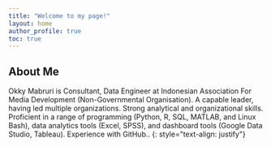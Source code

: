 ```yaml
---
title: "Welcome to my page!"
layout: home
author_profile: true
toc: true
---
```


## About Me

Okky Mabruri is Consultant, Data Engineer at Indonesian Association For Media Development (Non-Governmental Organisation). A capable leader, having led multiple organizations. Strong analytical and organizational skills. Proficient in a range of programming (Python, R, SQL, MATLAB, and Linux Bash), data analytics tools (Excel, SPSS), and dashboard tools (Google Data Studio, Tableau). Experience with GitHub..
{: style="text-align: justify"}

<br />
